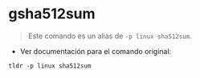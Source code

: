 # gsha512sum

> Este comando es un alias de `-p linux sha512sum`.

- Ver documentación para el comando original:

`tldr -p linux sha512sum`
